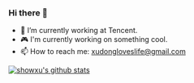### Hi there 👋

<!--
**showxu/showxu** is a ✨ _special_ ✨ repository because its `README.md` (this file) appears on your GitHub profile.

Here are some ideas to get you started:
-->

- 🔭 I’m currently working at Tencent.
- 🎮 I'm currently working on something cool.
- 📫 How to reach me: xudongloveslife@gmail.com

[![showxu's github stats](https://github-readme-stats.vercel.app/api?username=showxu&count_private=true&show_icons=true&theme=buefy)](https://github.com/showxu) 
